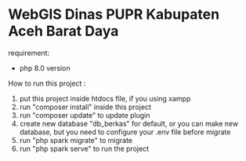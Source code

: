 # WebGIS Dinas PUPR Kabupaten Aceh Barat Daya

requirement:
- php 8.0 version
 
How to run this project :
1. put this project inside htdocs file, if you using xampp
2. run "composer install" inside this project
3. run "composer update" to update plugin
4. create new database "db_berkas" for default, or you can make new database, but you need to configure your .env file before migrate
5. run "php spark migrate" to migrate
6. run "php spark serve" to run the project

